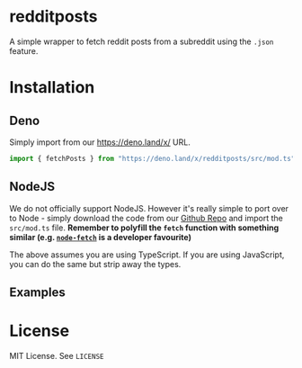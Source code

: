 # redditposts

A simple wrapper to fetch reddit posts from a subreddit using the `.json` feature.

# Installation

## Deno

Simply import from our https://deno.land/x/ URL.
```ts
import { fetchPosts } from "https://deno.land/x/redditposts/src/mod.ts";
```

## NodeJS
We do not officially support NodeJS. However it's really simple to port over to Node - simply download the code from our [Github Repo](https://github.com/CoolJim/redditposts) and import the `src/mod.ts` file. **Remember to polyfill the `fetch` function with something similar (e.g. [`node-fetch`](https://www.npmjs.com/package/node-fetch) is a developer favourite)** 

The above assumes you are using TypeScript. If you are using JavaScript, you can do the same but strip away the types.

## Examples

# License

MIT License. See `LICENSE`
